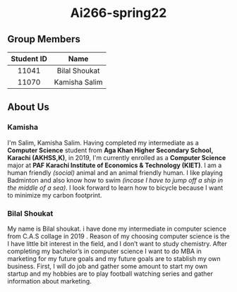 <h1 align="center">Ai266-spring22</h1>

## Group Members
| Student ID | Name |
| :---: | :---:  |
| 11041 | Bilal Shoukat |
| 11070 | Kamisha Salim |

## About Us
### Kamisha
I'm Salim, Kamisha Salim. Having completed my intermediate as a **Computer Science** student from **Aga Khan Higher Secondary School, Karachi (AKHSS,K)**, in 2019, I'm currently enrolled as a **Computer Science** major at **PAF Karachi Institute of Economics & Technology (KIET)**.
I am a human friendly *(social)* animal and an animal friendly human. I like playing Badminton and also know how to swim *(incase I have to jump off a ship in the middle of a sea)*. I look forward to learn how to bicycle because I want to minimize my carbon footprint.

### Bilal Shoukat
My name is Bilal shoukat. i have done my intermediate in computer science from C.A.S collage in 2019 . Reason of my choosing computer science is the I have little bit interest in the field, and I don’t want to study chemistry. After completing my bachelor’s in computer science I want to do MBA in marketing for my future goals and my future goals are to stablish my own business. First, I will do job and gather some amount to start my own startup and my hobbies are to play football watching series and gather information about marketing.
